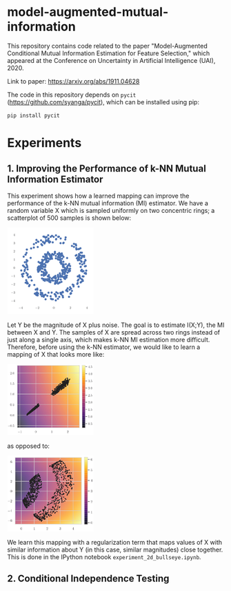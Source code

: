 # model-augmented-mutual-information

This repository contains code related to the paper "Model-Augmented Conditional Mutual Information Estimation for Feature Selection," which appeared at the Conference on Uncertainty in Artificial Intelligence (UAI), 2020.

Link to paper: https://arxiv.org/abs/1911.04628

The code in this repository depends on ```pycit``` (https://github.com/syanga/pycit), which can be installed using pip:
```
pip install pycit
```


# Experiments

## 1. Improving the Performance of k-NN Mutual Information Estimator 

This experiment shows how a learned mapping can improve the performance of the k-NN mutual information (MI) estimator. We have a random variable X which is sampled uniformly on two concentric rings; a scatterplot of 500 samples is shown below:

<img src="assets/bullseye.png" width="200">

Let Y be the magnitude of X plus noise. The goal is to estimate I(X;Y), the MI between X and Y. The samples of X are spread across two rings instead of just along a single axis, which makes k-NN MI estimation more difficult. Therefore, before using the k-NN estimator, we would like to learn a mapping of X that looks more like:

<img src="assets/mapping_regularized.png" width="200">

as opposed to:

<img src="assets/mapping_nominal.png" width="200">

We learn this mapping with a regularization term that maps values of X with similar information about Y (in this case, similar magnitudes) close together. This is done in the IPython notebook ```experiment_2d_bullseye.ipynb```.


## 2. Conditional Independence Testing